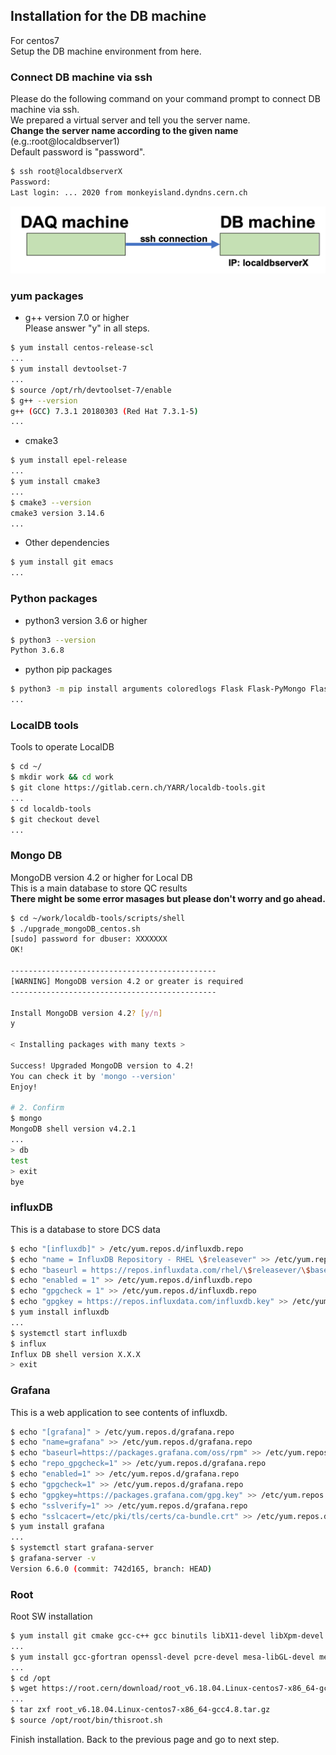 ## Installation for the DB machine
For centos7<br>
Setup the DB machine environment from here.

### Connect DB machine via ssh

Please do the following command on your command prompt to connect DB machine via ssh.<br>
We prepared a virtual server and tell you the server name.<br>
**Change the server name according to the given name** (e.g.:root@localdbserver1)<br> 
Default password is "password".

```bash
$ ssh root@localdbserverX
Password: 
Last login: ... 2020 from monkeyisland.dyndns.cern.ch
```
![ssh connection](images/ssh_connection.png)

### yum packages
- g++ version 7.0 or higher<br>
Please answer "y" in all steps.
```bash
$ yum install centos-release-scl
...
$ yum install devtoolset-7
...
$ source /opt/rh/devtoolset-7/enable
$ g++ --version
g++ (GCC) 7.3.1 20180303 (Red Hat 7.3.1-5)
...
```

- cmake3

```bash
$ yum install epel-release
...
$ yum install cmake3
...
$ cmake3 --version
cmake3 version 3.14.6
...
```

- Other dependencies
```bash
$ yum install git emacs
...
```

### Python packages

- python3 version 3.6 or higher

```bash
$ python3 --version
Python 3.6.8
```

- python pip packages
```bash
$ python3 -m pip install arguments coloredlogs Flask Flask-PyMongo Flask-HTTPAuth Flask-Mail pdf2image Pillow prettytable pymongo python-dateutil PyYAML pytz plotly matplotlib numpy requests tzlocal itkdb influxdb pandas
...
```

### LocalDB tools
Tools to operate LocalDB
```bash
$ cd ~/
$ mkdir work && cd work
$ git clone https://gitlab.cern.ch/YARR/localdb-tools.git
...
$ cd localdb-tools
$ git checkout devel
...
```

### Mongo DB

MongoDB version 4.2 or higher for Local DB<br>
This is a main database to store QC results<br>
**There might be some error masages but please don't worry and go ahead.**
```bash
$ cd ~/work/localdb-tools/scripts/shell
$ ./upgrade_mongoDB_centos.sh
[sudo] password for dbuser: XXXXXXX
OK!

----------------------------------------------
[WARNING] MongoDB version 4.2 or greater is required
----------------------------------------------

Install MongoDB version 4.2? [y/n]
y

< Installing packages with many texts >

Success! Upgraded MongoDB version to 4.2!
You can check it by 'mongo --version'
Enjoy!

# 2. Confirm
$ mongo
MongoDB shell version v4.2.1
...
> db
test
> exit
bye
```
### influxDB

This is a database to store DCS data<br>
```bash
$ echo "[influxdb]" > /etc/yum.repos.d/influxdb.repo
$ echo "name = InfluxDB Repository - RHEL \$releasever" >> /etc/yum.repos.d/influxdb.repo
$ echo "baseurl = https://repos.influxdata.com/rhel/\$releasever/\$basearch/stable" >> /etc/yum.repos.d/influxdb.repo
$ echo "enabled = 1" >> /etc/yum.repos.d/influxdb.repo
$ echo "gpgcheck = 1" >> /etc/yum.repos.d/influxdb.repo
$ echo "gpgkey = https://repos.influxdata.com/influxdb.key" >> /etc/yum.repos.d/influxdb.repo
$ yum install influxdb
...
$ systemctl start influxdb
$ influx
Influx DB shell version X.X.X
> exit
```
### Grafana
This is a web application to see contents of influxdb.
```bash
$ echo "[grafana]" > /etc/yum.repos.d/grafana.repo
$ echo "name=grafana" >> /etc/yum.repos.d/grafana.repo
$ echo "baseurl=https://packages.grafana.com/oss/rpm" >> /etc/yum.repos.d/grafana.repo
$ echo "repo_gpgcheck=1" >> /etc/yum.repos.d/grafana.repo
$ echo "enabled=1" >> /etc/yum.repos.d/grafana.repo
$ echo "gpgcheck=1" >> /etc/yum.repos.d/grafana.repo
$ echo "gpgkey=https://packages.grafana.com/gpg.key" >> /etc/yum.repos.d/grafana.repo
$ echo "sslverify=1" >> /etc/yum.repos.d/grafana.repo
$ echo "sslcacert=/etc/pki/tls/certs/ca-bundle.crt" >> /etc/yum.repos.d/grafana.repo
$ yum install grafana
...
$ systemctl start grafana-server
$ grafana-server -v
Version 6.6.0 (commit: 742d165, branch: HEAD)
```

### Root
Root SW installation
```bash
$ yum install git cmake gcc-c++ gcc binutils libX11-devel libXpm-devel libXft-devel libXext-devel
...
$ yum install gcc-gfortran openssl-devel pcre-devel mesa-libGL-devel mesa-libGLU-devel glew-devel ftgl-devel mysql-devel fftw-devel cfitsio-devel graphviz-devel avahi-compat-libdns_sd-devel python-devel libxml2-devel giflib wget
...
$ cd /opt
$ wget https://root.cern/download/root_v6.18.04.Linux-centos7-x86_64-gcc4.8.tar.gz
...
$ tar zxf root_v6.18.04.Linux-centos7-x86_64-gcc4.8.tar.gz
$ source /opt/root/bin/thisroot.sh
```
Finish installation. Back to the previous page and go to next step.
